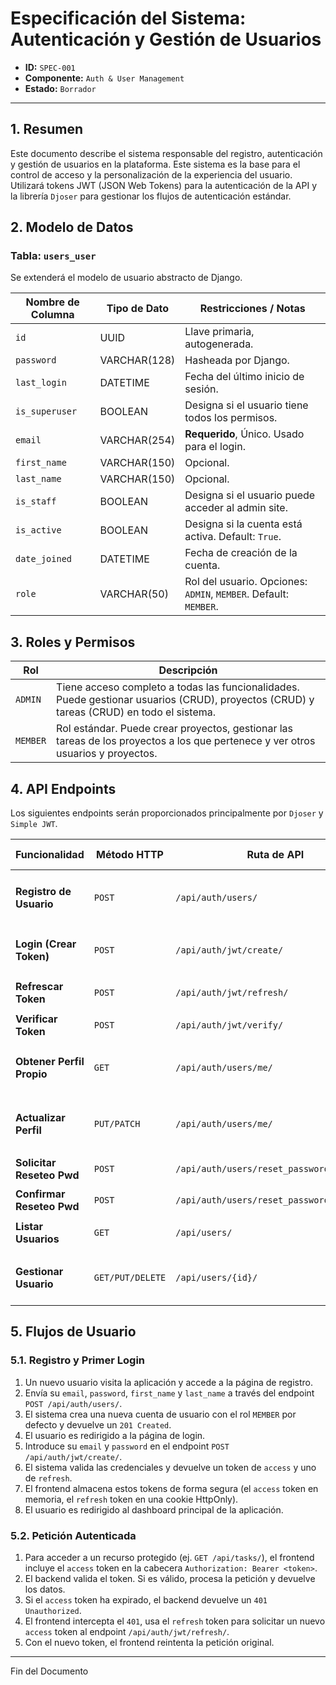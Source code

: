 # Especificación del Sistema: Autenticación y Gestión de Usuarios

- **ID:** `SPEC-001`
- **Componente:** `Auth & User Management`
- **Estado:** `Borrador`

---

## 1. Resumen

Este documento describe el sistema responsable del registro, autenticación y gestión de usuarios en la plataforma. Este sistema es la base para el control de acceso y la personalización de la experiencia del usuario. Utilizará tokens JWT (JSON Web Tokens) para la autenticación de la API y la librería `Djoser` para gestionar los flujos de autenticación estándar.

## 2. Modelo de Datos

### Tabla: `users_user`

Se extenderá el modelo de usuario abstracto de Django.

| Nombre de Columna | Tipo de Dato       | Restricciones / Notas                                |
| ----------------- | ------------------ | ---------------------------------------------------- |
| `id`              | UUID               | Llave primaria, autogenerada.                      |
| `password`        | VARCHAR(128)       | Hasheada por Django.                                 |
| `last_login`      | DATETIME           | Fecha del último inicio de sesión.                   |
| `is_superuser`    | BOOLEAN            | Designa si el usuario tiene todos los permisos.    |
| `email`           | VARCHAR(254)       | **Requerido**, Único. Usado para el login.           |
| `first_name`      | VARCHAR(150)       | Opcional.                                            |
| `last_name`       | VARCHAR(150)       | Opcional.                                            |
| `is_staff`        | BOOLEAN            | Designa si el usuario puede acceder al admin site. |
| `is_active`       | BOOLEAN            | Designa si la cuenta está activa. Default: `True`. |
| `date_joined`     | DATETIME           | Fecha de creación de la cuenta.                      |
| `role`            | VARCHAR(50)        | Rol del usuario. Opciones: `ADMIN`, `MEMBER`. Default: `MEMBER`. |


## 3. Roles y Permisos

| Rol         | Descripción                                                                                                                              |
| ----------- | ---------------------------------------------------------------------------------------------------------------------------------------- |
| `ADMIN`     | Tiene acceso completo a todas las funcionalidades. Puede gestionar usuarios (CRUD), proyectos (CRUD) y tareas (CRUD) en todo el sistema. |
| `MEMBER`    | Rol estándar. Puede crear proyectos, gestionar las tareas de los proyectos a los que pertenece y ver otros usuarios y proyectos.         |

## 4. API Endpoints

Los siguientes endpoints serán proporcionados principalmente por `Djoser` y `Simple JWT`.

| Funcionalidad             | Método HTTP | Ruta de API                  | Autenticación Requerida | Payload de Petición (JSON)                                | Respuesta Exitosa (2xx)                                               |
| ------------------------- | ----------- | ---------------------------- | ----------------------- | --------------------------------------------------------- | --------------------------------------------------------------------- |
| **Registro de Usuario**   | `POST`      | `/api/auth/users/`           | No                      | `{ "email", "password", "first_name", "last_name" }`      | `201 Created` - `{ "id", "email", "first_name", "last_name" }`        |
| **Login (Crear Token)**   | `POST`      | `/api/auth/jwt/create/`      | No                      | `{ "email", "password" }`                                 | `200 OK` - `{ "access", "refresh" }` (tokens JWT)                     |
| **Refrescar Token**       | `POST`      | `/api/auth/jwt/refresh/`     | No                      | `{ "refresh": "token_value" }`                            | `200 OK` - `{ "access": "new_token" }`                                |
| **Verificar Token**       | `POST`      | `/api/auth/jwt/verify/`      | No                      | `{ "token": "token_value" }`                              | `200 OK` (sin cuerpo)                                                 |
| **Obtener Perfil Propio** | `GET`       | `/api/auth/users/me/`        | Sí (Access Token)       | N/A                                                       | `200 OK` - `{ "id", "email", "first_name", "last_name", "role" }`     |
| **Actualizar Perfil**     | `PUT/PATCH` | `/api/auth/users/me/`        | Sí (Access Token)       | `{ "first_name", "last_name" }` (u otros campos)          | `200 OK` - `{ "id", "email", "first_name", "last_name", "role" }`     |
| **Solicitar Reseteo Pwd** | `POST`      | `/api/auth/users/reset_password/` | No                 | `{ "email": "user@example.com" }`                       | `204 No Content`                                                      |
| **Confirmar Reseteo Pwd** | `POST`      | `/api/auth/users/reset_password_confirm/` | No       | `{ "uid", "token", "new_password" }`                    | `204 No Content`                                                      |
| **Listar Usuarios**       | `GET`       | `/api/users/`                | Sí (Admin)              | N/A                                                       | `200 OK` - `[ {user_object}, ... ]`                                  |
| **Gestionar Usuario**     | `GET/PUT/DELETE` | `/api/users/{id}/`      | Sí (Admin)              | N/A para GET/DELETE, `{user_data}` para PUT               | `200 OK`, `204 No Content`                                            |


## 5. Flujos de Usuario

### 5.1. Registro y Primer Login
1.  Un nuevo usuario visita la aplicación y accede a la página de registro.
2.  Envía su `email`, `password`, `first_name` y `last_name` a través del endpoint `POST /api/auth/users/`.
3.  El sistema crea una nueva cuenta de usuario con el rol `MEMBER` por defecto y devuelve un `201 Created`.
4.  El usuario es redirigido a la página de login.
5.  Introduce su `email` y `password` en el endpoint `POST /api/auth/jwt/create/`.
6.  El sistema valida las credenciales y devuelve un token de `access` y uno de `refresh`.
7.  El frontend almacena estos tokens de forma segura (el `access` token en memoria, el `refresh` token en una cookie HttpOnly).
8.  El usuario es redirigido al dashboard principal de la aplicación.

### 5.2. Petición Autenticada
1.  Para acceder a un recurso protegido (ej. `GET /api/tasks/`), el frontend incluye el `access` token en la cabecera `Authorization: Bearer <token>`.
2.  El backend valida el token. Si es válido, procesa la petición y devuelve los datos.
3.  Si el `access` token ha expirado, el backend devuelve un `401 Unauthorized`.
4.  El frontend intercepta el `401`, usa el `refresh` token para solicitar un nuevo `access` token al endpoint `/api/auth/jwt/refresh/`.
5.  Con el nuevo token, el frontend reintenta la petición original.

---
Fin del Documento 